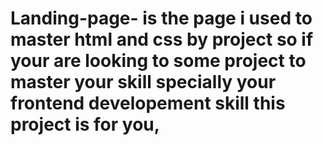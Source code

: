 # Landing-page- is the page i used to master html and css by project so if your are looking to some project to master your skill specially your frontend developement skill this project is for you,
